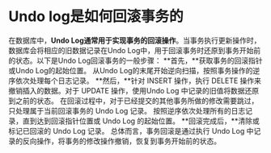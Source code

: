 # Undo log是如何回滚事务的
在数据库中，**Undo Log通常用于实现事务的回滚操作**。当事务执行更新操作时，数据库会将相应的旧数据记录在Undo Log中，用于回滚事务时还原到事务开始前的状态。以下是Undo Log回滚事务的一般步骤：
**首先，**获取事务的回滚指针或Undo Log的起始位置。
从Undo Log的末尾开始逆向扫描，按照事务操作的逆序依次处理每个日志记录。
**然后，**针对 INSERT 操作，执行 DELETE 操作来撤销插入的数据。对于 UPDATE 操作，使用Undo Log 中记录的旧值将数据还原到之前的状态。
在回滚过程中，对于已经提交的其他事务所做的修改需要跳过，只处理属于当前回滚事务的 Undo Log 记录。
按照逆序依次处理所有的日志记录，直到达到回滚指针位置或 Undo Log 的起始位置。
**回滚完成后，**清除或标记已回滚的 Undo Log 记录。
总体而言，事务回滚是通过执行 Undo Log 中记录的反向操作，将事务的修改操作撤销，恢复到事务开始前的状态。
